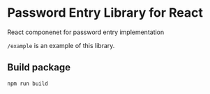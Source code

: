 # Password Entry Library for React

React componenet for password entry implementation

`/example`
is an example of this library.

## Build package

```
npm run build
```
